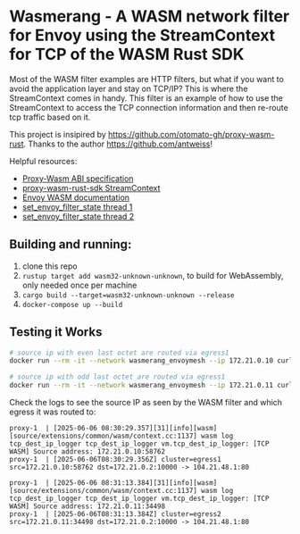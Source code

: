 # Wasmerang - A WASM network filter for Envoy using the StreamContext for TCP of the WASM Rust SDK

Most of the WASM filter examples are HTTP filters, but what if you want to avoid the application layer and stay on TCP/IP? This is where the StreamContext comes in handy. This filter is an example of how to use the StreamContext to access the TCP connection information and then re-route tcp traffic based on it.

This project is insipired by https://github.com/otomato-gh/proxy-wasm-rust. Thanks to the author https://github.com/antweiss!

Helpful resources:

- [Proxy-Wasm ABI specification](https://github.com/proxy-wasm/spec)
- [proxy-wasm-rust-sdk StreamContext](https://github.com/proxy-wasm/proxy-wasm-rust-sdk/blob/main/src/traits.rs#L259)
- [Envoy WASM documentation](https://www.envoyproxy.io/docs/envoy/latest/intro/arch_overview/advanced/wasm)
- [set_envoy_filter_state thread 1](https://github.com/envoyproxy/envoy/issues/15148#issuecomment-2913718379)
- [set_envoy_filter_state thread 2](https://github.com/envoyproxy/envoy/issues/28128)

## Building and running:

1. clone this repo
2. `rustup target add wasm32-unknown-unknown`, to build for WebAssembly, only needed once per machine
3. `cargo build --target=wasm32-unknown-unknown --release`
4. `docker-compose up --build`

## Testing it Works

```bash
# source ip with even last octet are routed via egress1
docker run --rm -it --network wasmerang_envoymesh --ip 172.21.0.10 curlimages/curl curl http://proxy:10000 -H "Host: www.ipconfig.io"

# source ip with odd last octet are routed via egress1
docker run --rm -it --network wasmerang_envoymesh --ip 172.21.0.11 curlimages/curl curl http://proxy:10000 -H "Host: www.ipconfig.io"
```

Check the logs to see the source IP as seen by the WASM filter and which egress it was routed to:

```
proxy-1  | [2025-06-06 08:30:29.357][31][info][wasm] [source/extensions/common/wasm/context.cc:1137] wasm log tcp_dest_ip_logger tcp_dest_ip_logger vm.tcp_dest_ip_logger: [TCP WASM] Source address: 172.21.0.10:58762
proxy-1  | [2025-06-06T08:30:29.356Z] cluster=egress1 src=172.21.0.10:58762 dst=172.21.0.2:10000 -> 104.21.48.1:80

proxy-1  | [2025-06-06 08:31:13.384][31][info][wasm] [source/extensions/common/wasm/context.cc:1137] wasm log tcp_dest_ip_logger tcp_dest_ip_logger vm.tcp_dest_ip_logger: [TCP WASM] Source address: 172.21.0.11:34498
proxy-1  | [2025-06-06T08:31:13.384Z] cluster=egress2 src=172.21.0.11:34498 dst=172.21.0.2:10000 -> 104.21.48.1:80
```
